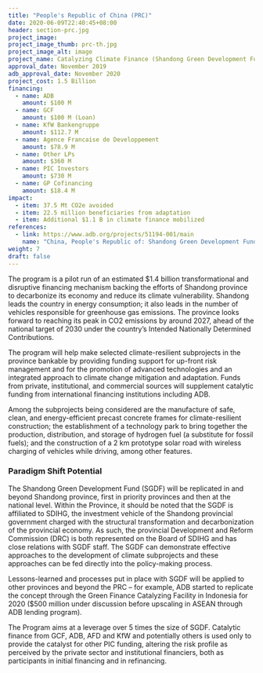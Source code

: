 ```yaml
---
title: "People's Republic of China (PRC)"
date: 2020-06-09T22:40:45+08:00
header: section-prc.jpg
project_image:
project_image_thumb: prc-th.jpg
project_image_alt: image
project_name: Catalyzing Climate Finance (Shandong Green Development Fund) Program
approval_date: November 2019
adb_approval_date: November 2020
project_cost: 1.5 Billion
financing:
  - name: ADB
    amount: $100 M
  - name: GCF
    amount: $100 M (Loan)
  - name: KfW Bankengruppe
    amount: $112.7 M
  - name: Agence Francaise de Developpement
    amount: $78.9 M
  - name: Other LPs
    amount: $360 M
  - name: PIC Investors
    amount: $730 M
  - name: GP Cofinancing
    amount: $18.4 M
impact:
  - item: 37.5 Mt CO2e avoided
  - item: 22.5 million beneficiaries from adaptation
  - item: Additional $1.1 B in climate finance mobilized
references:
  - link: https://www.adb.org/projects/51194-001/main
    name: "China, People's Republic of: Shandong Green Development Fund Project"
weight: 7
draft: false
---
```



The program is a pilot run of an estimated $1.4 billion transformational and disruptive financing mechanism backing the efforts of Shandong province to decarbonize its economy and reduce its climate vulnerability. Shandong leads the country in energy consumption; it also leads in the number of vehicles responsible for greenhouse gas emissions. The province looks forward to reaching its peak in CO2 emissions by around 2027, ahead of the national target of 2030 under the country’s Intended Nationally Determined Contributions. 

The program will help make selected climate-resilient subprojects in the province bankable by providing funding support for up-front risk management and for the promotion of advanced technologies and an integrated approach to climate change mitigation and adaptation. Funds from private, institutional, and commercial sources will supplement catalytic funding from international financing institutions including ADB. 

Among the subprojects being considered are the manufacture of safe, clean, and energy-efficient precast concrete frames for climate-resilient construction; the establishment of a technology park to bring together the production, distribution, and storage of hydrogen fuel (a substitute for fossil fuels); and the construction of a 2 km prototype solar road with wireless charging of vehicles while driving, among other features.  

### Paradigm Shift Potential

The Shandong Green Development Fund (SGDF) will be replicated in and beyond Shandong province, first in priority provinces and then at the national level. Within the Province, it should be noted that the SGDF is affiliated to SDIHG, the investment vehicle of the Shandong provincial government charged with the structural transformation and decarbonization of the provincial economy. As such, the provincial Development and Reform Commission (DRC) is both represented on the Board of SDIHG and has close relations with SGDF staff. The SGDF can demonstrate effective approaches to the development of climate subprojects and these approaches can be fed directly into the policy-making process. 

Lessons-learned and processes put in place with SGDF will be applied to other provinces and beyond the PRC – for example, ADB started to replicate the concept through the Green Finance Catalyzing Facility in Indonesia for 2020 ($500 million under discussion before upscaling in ASEAN through ADB lending program). 

The Program aims at a leverage over 5 times the size of SGDF. Catalytic finance from GCF, ADB, AFD and KfW and potentially others is used only to provide the catalyst for other PIC funding, altering the risk profile as perceived by the private sector and institutional financiers, both as participants in initial financing and in refinancing.